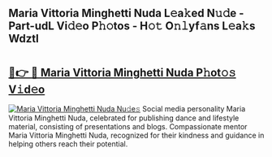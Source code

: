 ## Maria Vittoria Minghetti Nuda L𝚎a𝚔ed N𝚞𝚍e - Part-udL Vi𝚍𝚎o P𝚑𝚘tos - H𝚘𝚝 O𝚗𝚕yf𝚊ns L𝚎a𝚔s Wdztl

# <h2><a href="http://kfa2cgx.oniu.top/?m=Maria+Vittoria+Minghetti+Nuda">🔗👉 🔴 Maria Vittoria Minghetti Nuda P𝚑ot𝚘𝚜 V𝚒d𝚎o</a></h2>

[![Maria Vittoria Minghetti Nuda Nu𝚍e𝚜](https://i.imgur.com/0qMVB7G.gif)](http://kfa2cgx.oniu.top/?m=Maria+Vittoria+Minghetti+Nuda)
Social media personality Maria Vittoria Minghetti Nuda, celebrated for publishing dance and lifestyle material, consisting of presentations and blogs. Compassionate mentor Maria Vittoria Minghetti Nuda, recognized for their kindness and guidance in helping others reach their potential.  
